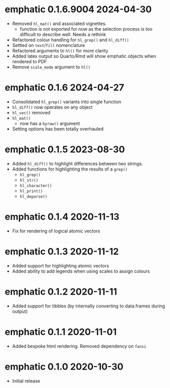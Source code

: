 
# emphatic 0.1.6.9004  2024-04-30

* Removed `hl_mat()` and associated vignettes.
    * function is not exported for now as the selection process is too 
      difficult to describe well. Needs a rethink
* Refactored colour handling for `hl_grep()` and `hl_diff()`
* Settled on `text`/`fill` nomenclature
* Refactored arguments to `hl()` for more clarity
* Added latex output so Quarto/Rmd will show emphatic objects when 
  rendered to PDF
* Remove `scale_mode` argument to `hl()`

# emphatic 0.1.6  2024-04-27

* Consolidated `hl_grep()` variants into single function
* `hl_diff()` now operates on any object
* `hl_vec()` removed
* `hl_mat()`    
    * now has a `byrow()` argument
* Setting options has been totally overhauled


# emphatic 0.1.5  2023-08-30

* Added `hl_diff()` to highlight differences between two strings.
* Added functions for highlighting the results of a `grep()`
    * `hl_grep()`
    * `hl_str()`
    * `hl_character()`
    * `hl_print()`
    * `hl_deparse()`

# emphatic 0.1.4  2020-11-13

* Fix for rendering of logical atomic vectors

# emphatic 0.1.3  2020-11-12

* Added support for highlighting atomic vectors
* Added ability to add legends when using scales to assign colours

# emphatic 0.1.2  2020-11-11

* Added support for tibbles (by internally converting to data.frames 
during output)

# emphatic 0.1.1  2020-11-01

* Added bespoke html rendering. Removed dependency on `fansi`


# emphatic 0.1.0  2020-10-30

* Initial release
